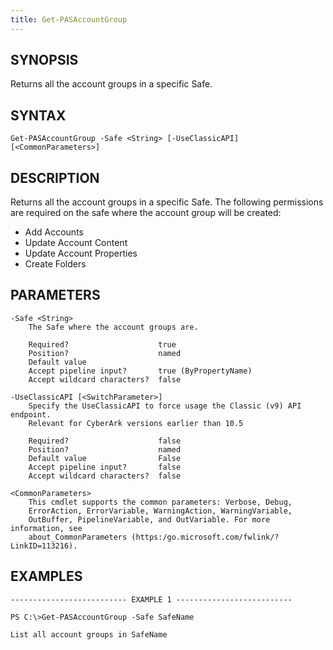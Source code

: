 ```yaml
---
title: Get-PASAccountGroup
---
```


## SYNOPSIS

Returns all the account groups in a specific Safe.

## SYNTAX

    Get-PASAccountGroup -Safe <String> [-UseClassicAPI] [<CommonParameters>]

## DESCRIPTION

Returns all the account groups in a specific Safe.
The following permissions are required on the safe where the account group will be created:

- Add Accounts
- Update Account Content
- Update Account Properties
- Create Folders

## PARAMETERS

    -Safe <String>
        The Safe where the account groups are.

        Required?                    true
        Position?                    named
        Default value
        Accept pipeline input?       true (ByPropertyName)
        Accept wildcard characters?  false

    -UseClassicAPI [<SwitchParameter>]
        Specify the UseClassicAPI to force usage the Classic (v9) API endpoint.
        Relevant for CyberArk versions earlier than 10.5

        Required?                    false
        Position?                    named
        Default value                False
        Accept pipeline input?       false
        Accept wildcard characters?  false

    <CommonParameters>
        This cmdlet supports the common parameters: Verbose, Debug,
        ErrorAction, ErrorVariable, WarningAction, WarningVariable,
        OutBuffer, PipelineVariable, and OutVariable. For more information, see
        about_CommonParameters (https:/go.microsoft.com/fwlink/?LinkID=113216).

## EXAMPLES

    -------------------------- EXAMPLE 1 --------------------------

    PS C:\>Get-PASAccountGroup -Safe SafeName

    List all account groups in SafeName
